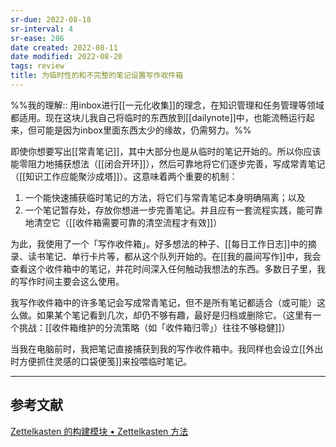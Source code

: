 ```yaml
---
sr-due: 2022-08-18
sr-interval: 4
sr-ease: 286
date created: 2022-08-11
date modified: 2022-08-20
tags: review
title: 为临时性的和不完整的笔记设置写作收件箱
---
```


%%我的理解:: 用inbox进行[[一元化收集]]的理念，在知识管理和任务管理等领域都适用。现在这块儿我自己将临时的东西放到[[dailynote]]中，也能流畅运行起来，但可能是因为inbox里面东西太少的缘故，仍需努力。%%

即使你想要写出[[常青笔记]]，其中大部分也是从临时的笔记开始的。所以你应该能零阻力地捕获想法（[[闭合开环]]），然后可靠地将它们逐步完善，写成常青笔记（[[知识工作应能聚沙成塔]]）。这意味着两个重要的机制：

1. 一个能快速捕获临时笔记的方法，将它们与常青笔记本身明确隔离；以及
2. 一个笔记暂存处，存放你想进一步完善笔记。并且应有一套流程实践，能可靠地清空它（[[收件箱需要可靠的清空流程才有效]]）  
    

为此，我使用了一个「写作收件箱」。好多想法的种子、[[每日工作日志]]中的摘录、读书笔记、单行卡片等，都从这个队列开始的。在[[我的晨间写作]]中，我会查看这个收件箱中的笔记，并花时间深入任何触动我想法的东西。多数日子里，我的写作时间主要会这么使用。

我写作收件箱中的许多笔记会写成常青笔记，但不是所有笔记都适合（或可能）这么做。如果某个笔记看到几次，却仍不够有趣，最好是归档或删除它。（这里有一个挑战：[[收件箱维护的分流策略（如「收件箱归零」）往往不够稳健]]）

当我在电脑前时，我把笔记直接捕获到我的写作收件箱中。我同样也会设立[[外出时方便抓住灵感的口袋便笺]]来投喂临时笔记。

___

## 参考文献

[Zettelkasten 的构建模块 • Zettelkasten 方法](https://zettelkasten.de/posts/zettelkasten-building-blocks/)
